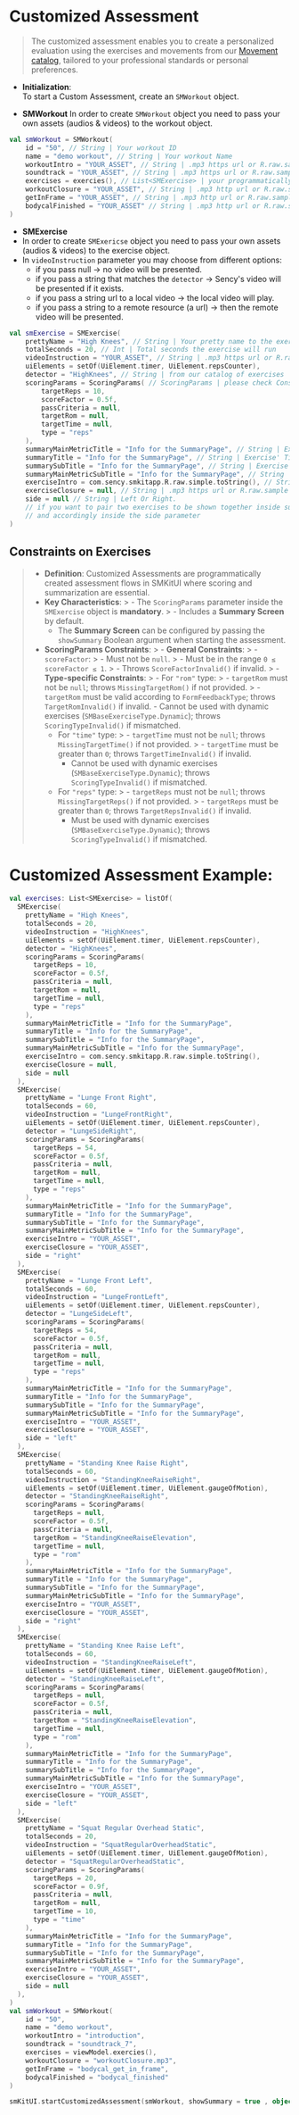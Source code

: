 # Customized Assessment

> The customized assessment enables you to create a personalized evaluation using the exercises and movements from our [Movement catalog](https://github.com/sency-ai/smkit-sdk/blob/main/SDK-Movement-Catalog.md), tailored to your professional standards or personal preferences.

- **Initialization**:  
  To start a Custom Assessment, create an `SMWorkout` object.


- **SMWorkout**
  In order to create `SMWorkout` object you need to pass your own assets (audios & videos) to the workout object.
```kotlin
val smWorkout = SMWorkout(
    id = "50", // String | Your workout ID 
    name = "demo workout", // String | Your workout Name
    workoutIntro = "YOUR_ASSET", // String | .mp3 https url or R.raw.sample 
    soundtrack = "YOUR_ASSET", // String | .mp3 https url or R.raw.sample 
    exercises = exercies(), // List<SMExercise> | your programmatically built exercises
    workoutClosure = "YOUR_ASSET", // String | .mp3 http url or R.raw.sample 
    getInFrame = "YOUR_ASSET", // String | .mp3 http url or R.raw.sample 
    bodycalFinished = "YOUR_ASSET" // String | .mp3 http url or R.raw.sample 
)
```

- **SMExercise**
- In order to create `SMExericse` object you need to pass your own assets (audios & videos) to the exercise object. 
- In `videoInstruction` parameter you may choose from different options: 
  - if you pass null -> no video will be presented. 
  - if you pass a string that matches the `detector` -> Sency's video will be presented if it exists.
  - if you pass a string url to a local video -> the local video will play.
  - if you pass a string to a remote resource (a url) -> then the remote video will be presented.

```kotlin
val smExercise = SMExercise(
    prettyName = "High Knees", // String | Your pretty name to the exercise
    totalSeconds = 20, // Int | Total seconds the exercise will run
    videoInstruction = "YOUR_ASSET", // String | .mp3 https url or R.raw.sample 
    uiElements = setOf(UiElement.timer, UiElement.repsCounter),
    detector = "HighKnees", // String | from our catalog of exercises
    scoringParams = ScoringParams( // ScoringParams | please check Constraints Section Below
        targetReps = 10,
        scoreFactor = 0.5f,
        passCriteria = null,
        targetRom = null,
        targetTime = null,
        type = "reps"
    ),
    summaryMainMetricTitle = "Info for the SummaryPage", // String | Exercise' main metric title in Summary Page
    summaryTitle = "Info for the SummaryPage", // String | Exercise' Title in Summary Page
    summarySubTitle = "Info for the SummaryPage", // String | Exercise' SubTitle in Summary Page
    summaryMainMetricSubTitle = "Info for the SummaryPage", // String | Exercise' title in Summary Page
    exerciseIntro = com.sency.smkitapp.R.raw.simple.toString(), // String | .mp3 https url or R.raw.sample 
    exerciseClosure = null, // String | .mp3 https url or R.raw.sample 
    side = null // String | Left Or Right. 
    // if you want to pair two exercises to be shown together inside summary page give them the same detector name only postfix changes to Right or Left.
    // and accordingly inside the side parameter
)
```


## Constraints on Exercises <a name="cons"></a>
> - **Definition**: Customized Assessments are programmatically created assessment flows in SMKitUI where scoring and summarization are essential.
> - **Key Characteristics**:
    >   - The `ScoringParams` parameter inside the `SMExercise` object is **mandatory**.
    >   - Includes a **Summary Screen** by default.
>   - The **Summary Screen** can be configured by passing the `showSummary` Boolean argument when starting the assessment.
> - **ScoringParams Constraints**:
    >   - **General Constraints**:
    >     - `scoreFactor`:
    >       - Must not be `null`.
    >       - Must be in the range `0 ≤ scoreFactor ≤ 1`.
    >       - Throws `ScoreFactorInvalid()` if invalid.
    >   - **Type-specific Constraints**:
          >     - For `"rom"` type:
          >       - `targetRom` must not be `null`; throws `MissingTargetRom()` if not provided.
          >       - `targetRom` must be valid according to `FormFeedbackType`; throws `TargetRomInvalid()` if invalid.
>       - Cannot be used with dynamic exercises (`SMBaseExerciseType.Dynamic`); throws `ScoringTypeInvalid()` if mismatched.
>     - For `"time"` type:
        >       - `targetTime` must not be `null`; throws `MissingTargetTime()` if not provided.
        >       - `targetTime` must be greater than `0`; throws `TargetTimeInvalid()` if invalid.
>       - Cannot be used with dynamic exercises (`SMBaseExerciseType.Dynamic`); throws `ScoringTypeInvalid()` if mismatched.
>     - For `"reps"` type:
        >       - `targetReps` must not be `null`; throws `MissingTargetReps()` if not provided.
        >       - `targetReps` must be greater than `0`; throws `TargetRepsInvalid()` if invalid.
>       - Must be used with dynamic exercises (`SMBaseExerciseType.Dynamic`); throws `ScoringTypeInvalid()` if mismatched.


# Customized Assessment Example:
```Kotlin
val exercises: List<SMExercise> = listOf(
  SMExercise(
    prettyName = "High Knees",
    totalSeconds = 20,
    videoInstruction = "HighKnees",
    uiElements = setOf(UiElement.timer, UiElement.repsCounter),
    detector = "HighKnees",
    scoringParams = ScoringParams(
      targetReps = 10,
      scoreFactor = 0.5f,
      passCriteria = null,
      targetRom = null,
      targetTime = null,
      type = "reps"
    ),
    summaryMainMetricTitle = "Info for the SummaryPage",
    summaryTitle = "Info for the SummaryPage",
    summarySubTitle = "Info for the SummaryPage",
    summaryMainMetricSubTitle = "Info for the SummaryPage",
    exerciseIntro = com.sency.smkitapp.R.raw.simple.toString(),
    exerciseClosure = null,
    side = null
  ),
  SMExercise(
    prettyName = "Lunge Front Right",
    totalSeconds = 60,
    videoInstruction = "LungeFrontRight",
    uiElements = setOf(UiElement.timer, UiElement.repsCounter),
    detector = "LungeSideRight",
    scoringParams = ScoringParams(
      targetReps = 54,
      scoreFactor = 0.5f,
      passCriteria = null,
      targetRom = null,
      targetTime = null,
      type = "reps"
    ),
    summaryMainMetricTitle = "Info for the SummaryPage",
    summaryTitle = "Info for the SummaryPage",
    summarySubTitle = "Info for the SummaryPage",
    summaryMainMetricSubTitle = "Info for the SummaryPage",
    exerciseIntro = "YOUR_ASSET",
    exerciseClosure = "YOUR_ASSET",
    side = "right"
  ),
  SMExercise(
    prettyName = "Lunge Front Left",
    totalSeconds = 60,
    videoInstruction = "LungeFrontLeft",
    uiElements = setOf(UiElement.timer, UiElement.repsCounter),
    detector = "LungeSideLeft",
    scoringParams = ScoringParams(
      targetReps = 54,
      scoreFactor = 0.5f,
      passCriteria = null,
      targetRom = null,
      targetTime = null,
      type = "reps"
    ),
    summaryMainMetricTitle = "Info for the SummaryPage",
    summaryTitle = "Info for the SummaryPage",
    summarySubTitle = "Info for the SummaryPage",
    summaryMainMetricSubTitle = "Info for the SummaryPage",
    exerciseIntro = "YOUR_ASSET",
    exerciseClosure = "YOUR_ASSET",
    side = "left"
  ),
  SMExercise(
    prettyName = "Standing Knee Raise Right",
    totalSeconds = 60,
    videoInstruction = "StandingKneeRaiseRight",
    uiElements = setOf(UiElement.timer, UiElement.gaugeOfMotion),
    detector = "StandingKneeRaiseRight",
    scoringParams = ScoringParams(
      targetReps = null,
      scoreFactor = 0.5f,
      passCriteria = null,
      targetRom = "StandingKneeRaiseElevation",
      targetTime = null,
      type = "rom"
    ),
    summaryMainMetricTitle = "Info for the SummaryPage",
    summaryTitle = "Info for the SummaryPage",
    summarySubTitle = "Info for the SummaryPage",
    summaryMainMetricSubTitle = "Info for the SummaryPage",
    exerciseIntro = "YOUR_ASSET",
    exerciseClosure = "YOUR_ASSET",
    side = "right"
  ),
  SMExercise(
    prettyName = "Standing Knee Raise Left",
    totalSeconds = 60,
    videoInstruction = "StandingKneeRaiseLeft",
    uiElements = setOf(UiElement.timer, UiElement.gaugeOfMotion),
    detector = "StandingKneeRaiseLeft",
    scoringParams = ScoringParams(
      targetReps = null,
      scoreFactor = 0.5f,
      passCriteria = null,
      targetRom = "StandingKneeRaiseElevation",
      targetTime = null,
      type = "rom"
    ),
    summaryMainMetricTitle = "Info for the SummaryPage",
    summaryTitle = "Info for the SummaryPage",
    summarySubTitle = "Info for the SummaryPage",
    summaryMainMetricSubTitle = "Info for the SummaryPage",
    exerciseIntro = "YOUR_ASSET",
    exerciseClosure = "YOUR_ASSET",
    side = "left"
  ),
  SMExercise(
    prettyName = "Squat Regular Overhead Static",
    totalSeconds = 20,
    videoInstruction = "SquatRegularOverheadStatic",
    uiElements = setOf(UiElement.timer, UiElement.gaugeOfMotion),
    detector = "SquatRegularOverheadStatic",
    scoringParams = ScoringParams(
      targetReps = 20,
      scoreFactor = 0.9f,
      passCriteria = null,
      targetRom = null,
      targetTime = 10,
      type = "time"
    ),
    summaryMainMetricTitle = "Info for the SummaryPage",
    summaryTitle = "Info for the SummaryPage",
    summarySubTitle = "Info for the SummaryPage",
    summaryMainMetricSubTitle = "Info for the SummaryPage",
    exerciseIntro = "YOUR_ASSET",
    exerciseClosure = "YOUR_ASSET",
    side = null
  ),
)
val smWorkout = SMWorkout(
    id = "50",
    name = "demo workout",
    workoutIntro = "introduction",
    soundtrack = "soundtrack_7",
    exercises = viewModel.exercies(),
    workoutClosure = "workoutClosure.mp3",
    getInFrame = "bodycal_get_in_frame",
    bodycalFinished = "bodycal_finished"
)

smKitUI.startCustomizedAssessment(smWorkout, showSummary = true , object : SMKitUIWorkoutListener {})
```